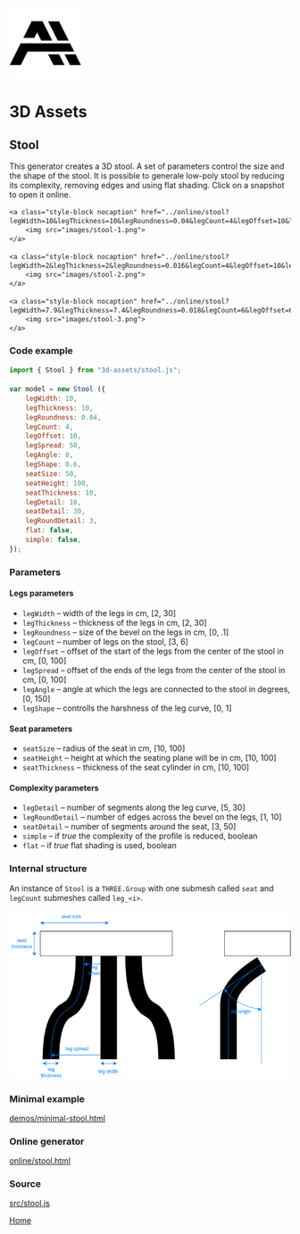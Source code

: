 <img class="logo" src="../assets/logo/logo.png">


# 3D Assets


## Stool

This generator creates a 3D stool. A set
of parameters control the size and the shape of the stool.
It is possible to generale low-poly stool by reducing its
complexity, removing edges and using flat shading. Click
on a snapshot to open it online.

<p class="gallery">

	<a class="style-block nocaption" href="../online/stool?legWidth=10&legThickness=10&legRoundness=0.04&legCount=4&legOffset=10&legSpread=50&legAngle=0&legShape=0.6&seatSize=50&seatHeight=100&seatThickness=10&legDetail=10&seatDetail=30&legRoundDetail=3&flat=false&simple=false">
		<img src="images/stool-1.png">
	</a>

	<a class="style-block nocaption" href="../online/stool?legWidth=2&legThickness=2&legRoundness=0.016&legCount=4&legOffset=10&legSpread=28.8&legAngle=0&legShape=0&seatSize=23.5&seatHeight=100&seatThickness=10&legDetail=5&seatDetail=30&legRoundDetail=3&flat=false&simple=false">
		<img src="images/stool-2.png">
	</a>

	<a class="style-block nocaption" href="../online/stool?legWidth=7.9&legThickness=7.4&legRoundness=0.018&legCount=6&legOffset=63&legSpread=66&legAngle=0&legShape=0.07&seatSize=74.8&seatHeight=51.4&seatThickness=30.5&legDetail=5&seatDetail=40&legRoundDetail=3&flat=false&simple=false">
		<img src="images/stool-3.png">
	</a>

</p>


### Code example

```js
import { Stool } from "3d-assets/stool.js";

var model = new Stool ({
	legWidth: 10,
	legThickness: 10,
	legRoundness: 0.04,
	legCount: 4,
	legOffset: 10,
	legSpread: 50,
	legAngle: 0,
	legShape: 0.6,
	seatSize: 50,
	seatHeight: 100,
	seatThickness: 10,
	legDetail: 10,
	seatDetail: 30,
	legRoundDetail: 3,
	flat: false,
	simple: false,
});
```

### Parameters

#### Legs parameters

* `legWidth` &ndash; width of the legs in cm, [2, 30]
* `legThickness` &ndash; thickness of the legs in cm, [2, 30]
* `legRoundness` &ndash; size of the bevel on the legs in cm, [0, .1]
* `legCount` &ndash; number of legs on the stool, [3, 6]
* `legOffset` &ndash; offset of the start of the legs from the center of the stool in cm, [0, 100]
* `legSpread` &ndash; offset of the ends of the legs from the center of the stool in cm, [0, 100]
* `legAngle` &ndash; angle at which the legs are connected to the stool in degrees, [0, 150]
* `legShape` &ndash; controlls the harshness of the leg curve, [0, 1]

#### Seat parameters

* `seatSize` &ndash; radius of the seat in cm, [10, 100]
* `seatHeight` &ndash; height at which the seating plane will be in cm, [10, 100]
* `seatThickness` &ndash; thickness of the seat cylinder in cm, [10, 100]

#### Complexity parameters

* `legDetail` &ndash; number of segments along the leg curve, [5, 30]
* `legRoundDetail` &ndash; number of edges across the bevel on the legs, [1, 10]
* `seatDetail` &ndash; number of segments around the seat, [3, 50]
* `simple` &ndash; if *true* the complexity of the profile is reduced, boolean
* `flat` &ndash; if *true* flat shading is used, boolean
	
### Internal structure

An instance of `Stool` is a `THREE.Group` with one submesh called `seat` and `legCount` submeshes called `leg_<i>`. 

<img src="images/stool-scheme.png">


### Minimal example

[demos/minimal-stool.html](../demos/minimal-stool.html)


### Online generator

[online/stool.html](../online/stool.html)


### Source

[src/stool.js](https://github.com/boytchev/assets/blob/main/src/stool.js)

		
<div class="footnote">
	<a href="../">Home</a>
</div>
